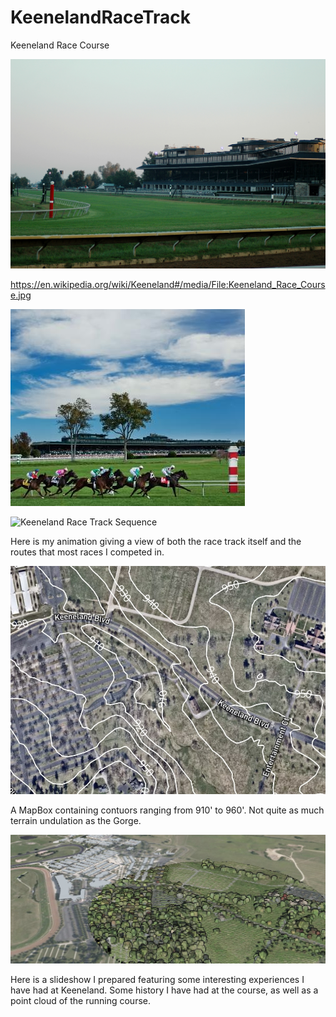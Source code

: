 # KeenelandRaceTrack
Keeneland Race Course

![Keeneland](Keeneland_Race_Course.jpg)

https://en.wikipedia.org/wiki/Keeneland#/media/File:Keeneland_Race_Course.jpg

![Keeneland](Keeneland%20%231.jpg)

![Keeneland Race Track Sequence](L7race.gif)

Here is my animation giving a view of both the race track itself and the routes that most races I competed in. 

![Keeneland MapBox](Mapbox%20Map.jpg)

A MapBox containing contuors ranging from 910' to 960'. Not quite as much terrain undulation as the Gorge.

![Keeneland Slideshow](Cesium%20Map.jpg)

Here is a slideshow I prepared featuring some interesting experiences I have had at Keeneland. Some history I have had at the course, as well as a point cloud of the running course.

